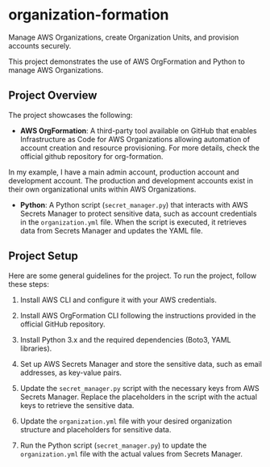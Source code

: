 # organization-formation
Manage AWS Organizations, create Organization Units, and provision accounts securely. 

This project demonstrates the use of AWS OrgFormation and Python to manage AWS Organizations.

## Project Overview

The project showcases the following:

- **AWS OrgFormation**: A third-party tool available on GitHub that enables Infrastructure as Code for AWS Organizations allowing automation of account creation and resource provisioning. For more details, check the official github repository for org-formation. 

In my example, I have a main admin account, production account and development account. The production and development accounts exist in their own organizational units within AWS Organizations.

- **Python**: A Python script (`secret_manager.py`) that interacts with AWS Secrets Manager to protect sensitive data, such as account credentials in the `organization.yml` file. When the script is executed, it retrieves data from Secrets Manager and updates the YAML file. 

## Project Setup

Here are some general guidelines for the project. To run the project, follow these steps:

1. Install AWS CLI and configure it with your AWS credentials.

2. Install AWS OrgFormation CLI following the instructions provided in the official GitHub repository.

3. Install Python 3.x and the required dependencies (Boto3, YAML libraries).

4. Set up AWS Secrets Manager and store the sensitive data, such as email addresses, as key-value pairs.

5. Update the `secret_manager.py` script with the necessary keys from AWS Secrets Manager. Replace the placeholders in the script with the actual keys to retrieve the sensitive data.

6. Update the `organization.yml` file with your desired organization structure and placeholders for sensitive data.

7. Run the Python script (`secret_manager.py`) to update the `organization.yml` file with the actual values from Secrets Manager.



